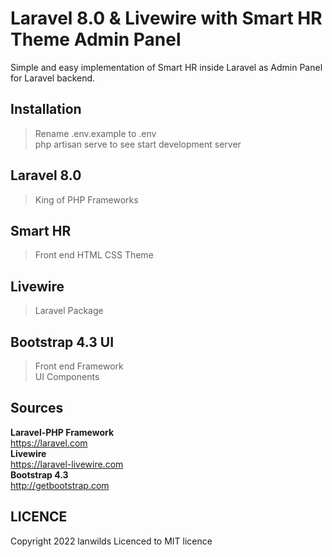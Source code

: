# Laravel 8.0 & Livewire with Smart HR Theme Admin Panel
Simple and easy implementation of Smart HR inside Laravel as Admin Panel for Laravel backend.

## Installation
> Rename .env.example to .env <br>
> php artisan serve to see start development server

## Laravel 8.0
> King of PHP Frameworks<br>
## Smart HR
> Front end HTML CSS Theme<br>
## Livewire
> Laravel Package<br>
## Bootstrap 4.3 UI
> Front end Framework<br>
> UI Components<br>


## Sources
 **Laravel-PHP Framework**<br>
  https://laravel.com<br>
 **Livewire**<br>
  https://laravel-livewire.com<br>
 **Bootstrap 4.3**<br>
  http://getbootstrap.com<br>

## LICENCE
Copyright 2022 lanwilds Licenced to MIT licence

